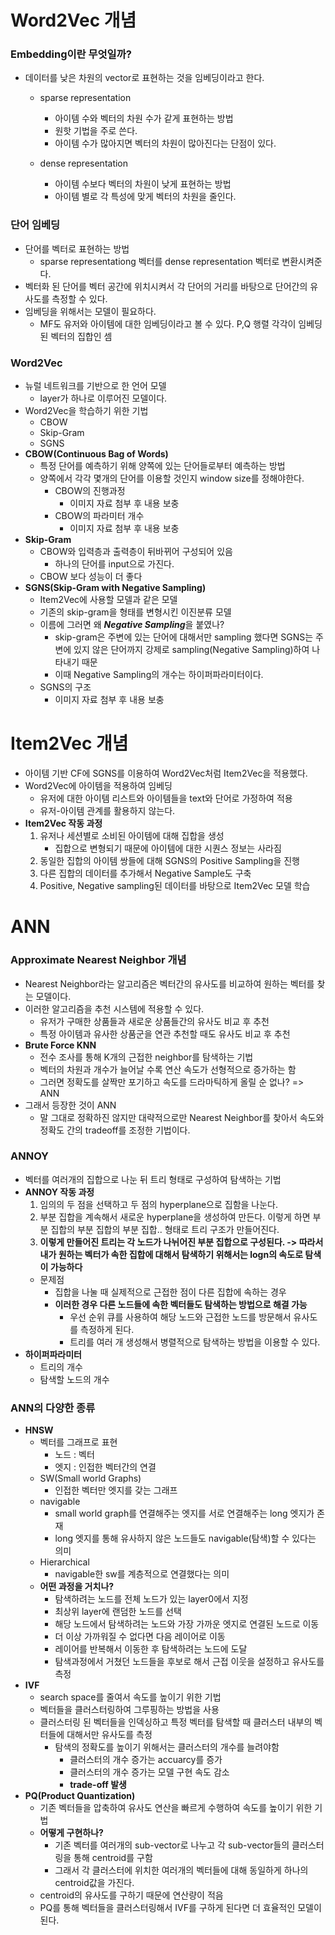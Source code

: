 # Word2Vec 개념

### Embedding이란 무엇일까?
- 데이터를 낮은 차원의 vector로 표현하는 것을 임베딩이라고 한다.
    - sparse representation
        - 아이템 수와 벡터의 차원 수가 같게 표현하는 방법
        - 원핫 기법을 주로 쓴다.
        - 아이템 수가 많아지면 벡터의 차원이 많아진다는 단점이 있다.

    - dense representation
        - 아이템 수보다 벡터의 차원이 낮게 표현하는 방법
        - 아이템 별로 각 특성에 맞게 벡터의 차원을 줄인다.

### 단어 임베딩
- 단어를 벡터로 표현하는 방법
    - sparse representationg 벡터를 dense representation 벡터로 변환시켜준다.
- 벡터화 된 단어를 벡터 공간에 위치시켜서 각 단어의 거리를 바탕으로 단어간의 유사도를 측정할 수 있다.
- 임베딩을 위해서는 모델이 필요하다.
    - MF도 유저와 아이템에 대한 임베딩이라고 볼 수 있다. P,Q 행렬 각각이 임베딩된 벡터의 집합인 셈

### Word2Vec
- 뉴럴 네트워크를 기반으로 한 언어 모델
    - layer가 하나로 이루어진 모델이다.
- Word2Vec을 학습하기 위한 기법
    - CBOW
    - Skip-Gram
    - SGNS
- **CBOW(Continuous Bag of Words)**
    - 특정 단어를 예측하기 위해 양쪽에 있는 단어들로부터 예측하는 방법
    - 양쪽에서 각각 몇개의 단어를 이용할 것인지 window size를 정해야한다.
        - CBOW의 진행과정
            - 이미지 자료 첨부 후 내용 보충
        - CBOW의 파라미터 개수
            - 이미지 자료 첨부 후 내용 보충
- **Skip-Gram**
    - CBOW와 입력층과 출력층이 뒤바뀌어 구성되어 있음
        - 하나의 단어를 input으로 가진다.
    - CBOW 보다 성능이 더 좋다
- **SGNS(Skip-Gram with Negative Sampling)**
    - Item2Vec에 사용할 모델과 같은 모델
    - 기존의 skip-gram을 형태를 변형시킨 이진분류 모델
    - 이름에 그러면 왜 ***Negative Sampling***을 붙였나?
        - skip-gram은 주변에 있는 단어에 대해서만 sampling 했다면 SGNS는 주변에 있지 않은 단어까지 강제로 sampling(Negative Sampling)하여 나타내기 때문
        - 이때 Negative Sampling의 개수는 하이퍼파라미터이다.
    - SGNS의 구조
        - 이미지 자료 첨부 후 내용 보충

# Item2Vec 개념
- 아이템 기반 CF에 SGNS를 이용하여 Word2Vec처럼 Item2Vec을 적용했다.
- Word2Vec에 아이템을 적용하여 임베딩
    - 유저에 대한 아이템 리스트와 아이템들을 text와 단어로 가정하여 적용
    - 유저-아이템 관계를 활용하지 않는다.
- **Item2Vec 작동 과정**
    1. 유저나 세션별로 소비된 아이템에 대해 집합을 생성
        - 집합으로 변형되기 때문에 아이템에 대한 시퀀스 정보는 사라짐
    2. 동일한 집합의 아이템 쌍들에 대해 SGNS의 Positive Sampling을 진행
    3. 다른 집합의 데이터를 추가해서 Negative Sample도 구축
    4. Positive, Negative sampling된 데이터를 바탕으로 Item2Vec 모델 학습

# ANN
### Approximate Nearest Neighbor 개념
- Nearest Neighbor라는 알고리즘은 벡터간의 유사도를 비교하여 원하는 벡터를 찾는 모델이다.
- 이러한 알고리즘을 추천 시스템에 적용할 수 있다.
    - 유저가 구매한 상품들과 새로운 상품들간의 유사도 비교 후 추천
    - 특정 아이템과 유사한 상품군을 연관 추천할 때도 유사도 비교 후 추천
- **Brute Force KNN**
    - 전수 조사를 통해 K개의 근접한 neighbor를 탐색하는 기법
    - 벡터의 차원과 개수가 늘어날 수록 연산 속도가 선형적으로 증가하는 함
    - 그러면 정확도를 살짝만 포기하고 속도를 드라마틱하게 올릴 순 없나? => ANN
- 그래서 등장한 것이 ANN
    - 말 그대로 정확하진 않지만 대략적으로만 Nearest Neighbor를 찾아서 속도와 정확도 간의 tradeoff를 조정한 기법이다.

### ANNOY 
- 벡터를 여러개의 집합으로 나눈 뒤 트리 형태로 구성하여 탐색하는 기법
- **ANNOY 작동 과정**
    1. 임의의 두 점을 선택하고 두 점의 hyperplane으로 집함을 나눈다.
    2. 부분 집합을 계속해서 새로운 hyperplane을 생성하여 만든다. 이렇게 하면 부분 집합의 부분 집합의 부분 집합.. 형태로 트리 구조가 만들어진다.
    3. **이렇게 만들어진 트리는 각 노드가 나뉘어진 부분 집합으로 구성된다. -> 따라서 내가 원하는 벡터가 속한 집합에 대해서 탐색하기 위해서는 logn의 속도로 탐색이 가능하다**
    - 문제점
        - 집합을 나눌 때 실제적으로 근접한 점이 다른 집합에 속하는 경우
        - **이러한 경우 다른 노드들에 속한 벡터들도 탐색하는 방법으로 해결 가능**
            - 우선 순위 큐를 사용하여 해당 노드와 근접한 노드를 방문해서 유사도를 측정하게 된다.
            - 트리를 여러 개 생성해서 병렬적으로 탐색하는 방법을 이용할 수 있다.
- **하이퍼파라미터**
    - 트리의 개수
    - 탐색할 노드의 개수

### ANN의 다양한 종류
- **HNSW**
    - 벡터를 그래프로 표현
        - 노드 : 벡터
        - 엣지 : 인접한 벡터간의 연결
    - SW(Small world Graphs)
        - 인접한 벡터만 엣지를 갖는 그래프
    - navigable
        - small world graph를 연결해주는 엣지를 서로 연결해주는 long 엣지가 존재
        - long 엣지를 통해 유사하지 않은 노드들도 navigable(탐색)할 수 있다는 의미
    - Hierarchical
        - navigable한 sw를 계층적으로 연결했다는 의미
    - **어떤 과정을 거치나?**
        - 탐색하려는 노드를 전체 노드가 있는 layer0에서 지정
        - 최상위 layer에 랜덤한 노드를 선택
        - 해당 노드에서 탐색하려는 노드와 가장 가까운 엣지로 연결된 노드로 이동
        - 더 이상 가까워질 수 없다면 다음 레이어로 이동
        - 레이어를 반복해서 이동한 후 탐색하려는 노드에 도달
        - 탐색과정에서 거쳤던 노드들을 후보로 해서 근접 이웃을 설정하고 유사도를 측정
- **IVF**
    - search space를 줄여서 속도를 높이기 위한 기법
    - 벡터들을 클러스터링하여 그루핑하는 방법을 사용
    - 클러스터링 된 벡터들을 인덱싱하고 특정 벡터를 탐색할 때 클러스터 내부의 벡터들에 대해서만 유사도를 측정
        - 탐색의 정확도를 높이기 위해서는 클러스터의 개수를 늘려야함
            - 클러스터의 개수 증가는 accuarcy를 증가
            - 클러스터의 개수 증가는 모델 구현 속도 감소
            - **trade-off 발생**
- **PQ(Product Quantization)**
    - 기존 벡터들을 압축하여 유사도 연산을 빠르게 수행하여 속도를 높이기 위한 기법
    - **어떻게 구현하나?**
        - 기존 벡터를 여러개의 sub-vector로 나누고 각 sub-vector들의 클러스터링을 통해 centroid를 구함
        - 그래서 각 클러스터에 위치한 여러개의 벡터들에 대해 동일하게 하나의 centroid값을 가진다.
    - centroid의 유사도를 구하기 때문에 연산량이 적음
    - PQ를 통해 벡터들을 클러스터링해서 IVF를 구하게 된다면 더 효율적인 모델이 된다.         



